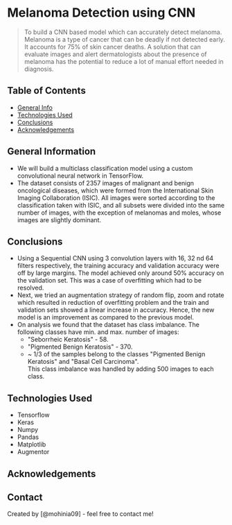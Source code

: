 # Melanoma Detection using CNN
> To build a CNN based model which can accurately detect melanoma. Melanoma is a type of cancer that can be deadly if not detected early. It accounts for 75% of skin cancer deaths. A solution that can evaluate images and alert dermatologists about the presence of melanoma has the potential to reduce a lot of manual effort needed in diagnosis. 


## Table of Contents
* [General Info](#general-information)
* [Technologies Used](#technologies-used)
* [Conclusions](#conclusions)
* [Acknowledgements](#acknowledgements)

<!-- You can include any other section that is pertinent to your problem -->

## General Information
- We will build a multiclass classification model using a custom convolutional neural network in TensorFlow. 
- The dataset consists of 2357 images of malignant and benign oncological diseases, which were formed from the International Skin Imaging Collaboration (ISIC). All images were sorted according to the classification taken with ISIC, and all subsets were divided into the same number of images, with the exception of melanomas and moles, whose images are slightly dominant.

<!-- You don't have to answer all the questions - just the ones relevant to your project. -->

## Conclusions
- Using a Sequential CNN using 3 convolution layers with 16, 32 nd 64 filters respectively, the training accuracy and validation accuracy were off by large margins.
The model achieved only around 50% accuracy on the validation set. This was a case of overfitting which had to be resolved.
- Next, we tried an augmentation strategy of random flip, zoom and rotate which resulted in reduction of overfitting problem and the train and validation sets showed a linear increase in accuracy. Hence, the new model is an improvement as compared to the previous model.
- On analysis we found that the dataset has class imbalance. The following classes have min. and max. number of images:
  - "Seborrheic Keratosis" - 58.
  - "Pigmented Benign Keratosis" - 370.
  - ~ 1/3 of the samples belong to the classes "Pigmented Benign Keratosis" and "Basal Cell Carcinoma". </br>
This class imbalance was handled by adding 500 images to each class.

<!-- You don't have to answer all the questions - just the ones relevant to your project. -->


## Technologies Used
- Tensorflow
- Keras
- Numpy
- Pandas
- Matplotlib
- Augmentor


<!-- As the libraries versions keep on changing, it is recommended to mention the version of library used in this project -->

## Acknowledgements


## Contact
Created by [@mohinia09] - feel free to contact me!


<!-- Optional -->
<!-- ## License -->
<!-- This project is open source and available under the [... License](). -->

<!-- You don't have to include all sections - just the one's relevant to your project -->
